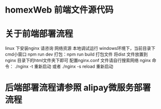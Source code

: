 # homexWeb 前端文件源代码

# 关于前端部署流程
linux 下安装nginx 请咨询 网络资源
本地调试运行  windows环境下，当前目录下cmd小窗口  npm run dev 
打包：npm run build  打包文件 将dist 文件放置到nginx 目录下的html文件夹下即可
配置nginx.conf 文件请自行搜索网络
nginx 命令： ./nginx -t   重新启动 或者   ./nginx -s reload    重新启动

# 后端部署流程请参照 alipay微服务部署流程

